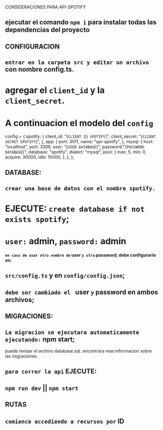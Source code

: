 CONSIDERACIONES PARA API-SPOTIFY

## ejecutar el comando `npm i` para instalar todas las dependencias del proyecto

## CONFIGURACION

## `entrar en la carpeta src y editar un archivo` con nombre config.ts.

# agregar el `client_id` y la `client_secret`.

# A continuacion el modelo del `config`

config = {
spotify: {
client_id: "{`CLIENT ID SPOTIFY`}",
client_secret: "{`CLIENT SECRET SPOTIFY`}",
},
app: {
port: 3011,
name: "api-spotify",
},
mysql: {
host: "localhost",
port: 3306,
user: "{`USER DATABASE`}",
password:"{`PASSWORD DATABASE`}",
database: "spotify",
dialect: "mysql",
pool: {
max: 5,
min: 0,
acquire: 30000,
idle: 10000,
},
},
};

## DATABASE:

## `crear una base de datos con el nombre spotify.`

# EJECUTE: `create database if not exists spotify`;

# `user:` admin, `password:` admin

#### `en caso de usar otro nombre de` user `y otra` password; debe configurarlo en:

## `src/config.ts` y en `config/config.json`;

## `debe ser cambiado el ` user `y` password en ambos archivos;

## MIGRACIONES:

## `La migracion se ejecutara automaticamente ejecutando:` npm start;

puede revisar el archivo database.sql. encontrara mas informacion sobre las migraciones.

## `para correr la api` EJECUTE:

## `npm run dev` || `npm start`

## RUTAS

## `comience accediendo a recursos por` ID

